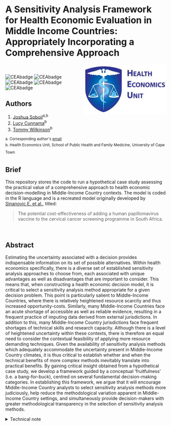 # A Sensitivity Analysis Framework for Health Economic Evaluation in Middle Income Countries: Appropriately Incorporating a Comprehensive Approach

<img src="misc/logo.jpg" width="260" align="right" />
<br/>

![CEAbadge](https://img.shields.io/github/issues/jSoboil/Dissertation)
![CEAbadge](https://img.shields.io/github/last-commit/jSoboil/Dissertation)
![CEAbadge](https://img.shields.io/github/license/jSoboil/Dissertation)
![CEAbadge](https://img.shields.io/badge/R-v4.0.0+-blue)
![CEAbadge](https://img.shields.io/badge/JAGS-v4.3.0-blue)

## Authors
1. [Joshua Soboil](https://orcid.org/0000-0003-1362-8465)<sup>a,b</sup>
2. [Lucy Cunnama](https://orcid.org/0000-0003-2134-4905)<sup>b</sup>
3. [Tommy Wilkinson](https://orcid.org/0000-0003-0806-2196)<sup>b</sup>

<sup>a. Corresponding author's [email](mailto:soboil.joshua@gmail.com) <br/>
b. Health Economics Unit, School of Public Health and Family Medicine, University of Cape Town<sup>
<br/>

## Brief
This repository stores the code to run a hypothetical case study assessing the practical value of a comprehensive approach to health economic decision-modelling in Middle-Income Country contexts. The model is coded in the R language and is a recreated model originally developed by [Sinanovic E. et al.](https://doi.org/10.1016/j.vaccine.2009.08.004), titled:

>The potential cost-effectiveness of adding a human papillomavirus vaccine to the cervical cancer screening programme in South Africa.

<br/>

## Abstract
Estimating the uncertainty associated with a decision provides indispensable information on its set of possible alternatives. Within health economics specifically, there is a diverse set of established sensitivity analysis approaches to choose from, each associated with unique advantages as well as disadvantages that are important to consider. This means that, when constructing a health economic decision model, it is critical to select a sensitivity analysis method appropriate for a given decision problem. This point is particularly salient to Middle-Income Countries, where there is relatively heightened resource scarcity and thus increased opportunity-costs. Similarly, many Middle-Income Countries face an acute shortage of accessible as well as reliable evidence, resulting in a frequent practice of imputing data derived from external jurisdictions. In addition to this, many Middle-Income Country jurisdictions face frequent shortages of technical skills and research capacity. Although there is a level of heightened uncertainty within these contexts, there is therefore an equal need to consider the contextual feasibility of applying more resource demanding techniques. Given the availability of sensitivity analysis methods which adequately accommodate the uncertainty present in Middle-Income Country climates, it is thus critical to establish whether and when the technical benefits of more complex methods inevitably translate into practical benefits. By gaining critical insight obtained from a hypothetical case study, we develop a framework guided by a conceptual ‘fruitfulness’ (i.e. a bang-for-buck), centred on several fundamental decision-making categories. In establishing this framework, we argue that it will encourage Middle-Income Country analysts to select sensitivity analysis methods more judiciously, help reduce the methodological variation apparent in Middle-Income Country settings, and simultaneously provide decision-makers with greater methodological transparency in the selection of sensitivity analysis methods.

<details>
<summary>Technical note</summary>
Before running the model, ensure that the local working directory is set to the location of the .Rproj folder saved on your computer. In RStudio, the easiest way to select the local directory path is by pressing Ctrl + Shift + H.

The coding style throughout the model follows the framework proposed by [Alarid-Escudero F. et al.](https://doi.org/10.1007/s40273-019-00837-x) titled:

>A Need for Change! A Coding Framework for Improving Transparency in Decision Modeling. 

<br/>